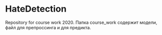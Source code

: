 # HateDetection
 Repository for course work 2020.
Папка course_work содержит модели, файл для препроссинга и для предикта.
